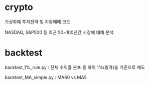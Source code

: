 # crypto
가상화폐 투자전략 및 자동매매 코드

NASDAQ, S&P500 등 최근 50~100년간 시장에 대해 분석

# backtest
backtest_1%_rule.py 
: 전체 수익률 분포 중 하위 1%(충격)을 기준으로 매도

backtest_MA_simple.py
: MA60 vs MA5
